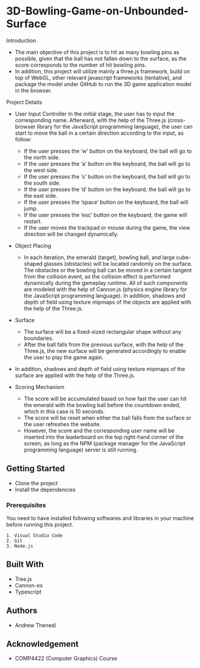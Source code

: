 # 3D-Bowling-Game-on-Unbounded-Surface

Introduction
* The main objective of this project is to hit as many bowling pins as possible, given that
the ball has not fallen down to the surface, as the score corresponds to the number of hit bowling
pins. 
* In addition, this project will utilize mainly a three.js framework, build on top of WebGL,
other relevant javascript frameworks (tentative), and package the model under GitHub to run the
3D game application model in the browser.

Project Details
* User Input Controller
In the initial stage, the user has to input the corresponding name. Afterward, with the help of the Three.js (cross-browser library for the JavaScript programming language), the user can start to move the ball in a certain direction according to the input, as follow:
  * If the user presses the ‘w’ button on the keyboard, the ball will go to the north side.
  * If the user presses the ‘a’ button on the keyboard, the ball will go to the west side.
  * If the user presses the ‘s’ button on the keyboard, the ball will go to the south side.
  * If the user presses the ‘d’ button on the keyboard, the ball will go to the east side.
  * If the user presses the ‘space’ button on the keyboard, the ball will jump.
  * If the user presses the ‘esc’ button on the keyboard, the game will restart.
  * If the user moves the trackpad or mouse during the game, the view direction will be changed dynamically.

* Object Placing
  * In each iteration, the emerald (target), bowling ball, and large cube-shaped glasses (obstacles) will be located randomly on the surface. The obstacles or the bowling ball can be moved in a certain tangent from the collision event, as the collision effect is performed dynamically during the gameplay runtime. All of such components are modeled with the help of Cannon.js (physics engine library for the JavaScript programming language). In addition, shadows and depth of field using texture mipmaps of the objects are applied with the help of the Three.js.

* Surface
  * The surface will be a fixed-sized rectangular shape without any boundaries.
  * After the ball falls from the previous surface, with the help of the Three.js, the new surface will be generated accordingly to enable the user to play the game again.
 * In addition, shadows and depth of field using texture mipmaps of the surface are applied with the help of the Three.js.

* Scoring Mechanism
  * The score will be accumulated based on how fast the user can hit the emerald with the bowling ball before the countdown ended, which in this case is 10 seconds.
  * The score will be reset when either the ball falls from the surface or the user refreshes the website.
  * However, the score and the corresponding user name will be inserted into the leaderboard on the top right-hand corner of the screen, as long as the NPM (package manager for the JavaScript programming language) server is still running.

## Getting Started

* Clone the project
* install the dependencies 

### Prerequisites

You need to have installed following softwares and libraries in your machine before running this project.

```
1. Visual Studio Code
2. Git
3. Node.js
```

## Built With

* Tree.js
* Cannon-es
* Typescript

## Authors

* Andrew Thenedi

## Acknowledgement
* COMP4422 (Computer Graphics) Course
